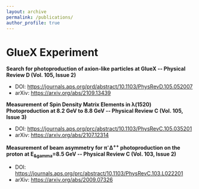 ```yaml
---
layout: archive
permalink: /publications/
author_profile: true
---
```

GlueX Experiment 
======

<strong>Search for photoproduction of axion-like particles at GlueX -- Physical Review D (Vol. 105, Issue 2)</strong>
  * DOI: https://journals.aps.org/prd/abstract/10.1103/PhysRevD.105.052007
  * arXiv: https://arxiv.org/abs/2109.13439

<strong>Measurement of Spin Density Matrix Elements in &lambda;(1520) Photoproduction at 8.2 GeV to 8.8 GeV -- Physical Review C (Vol. 105, Issue 3)</strong>
  * DOI: https://journals.aps.org/prc/abstract/10.1103/PhysRevC.105.035201
  * arXiv: https://arxiv.org/abs/2107.12314

<strong>Measurement of beam asymmetry for &pi;<sup>-</sup>&Delta;<sup>++</sup> photoproduction on the proton at E<sub>&gamma</sub>=8.5 GeV -- Physical Review C (Vol. 103, Issue 2)</strong>
  * DOI: https://journals.aps.org/prc/abstract/10.1103/PhysRevC.103.L022201
  * arXiv: https://arxiv.org/abs/2009.07326



